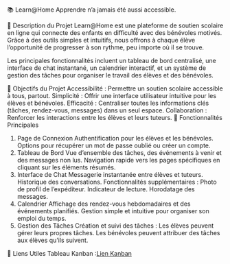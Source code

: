 📚 Learn@Home
Apprendre n’a jamais été aussi accessible.

🌟 Description du Projet
Learn@Home est une plateforme de soutien scolaire en ligne qui connecte des enfants en difficulté avec des bénévoles motivés. Grâce à des outils simples et intuitifs, nous offrons à chaque élève l’opportunité de progresser à son rythme, peu importe où il se trouve.

Les principales fonctionnalités incluent un tableau de bord centralisé, une interface de chat instantané, un calendrier interactif, et un système de gestion des tâches pour organiser le travail des élèves et des bénévoles.

🎯 Objectifs du Projet
Accessibilité : Permettre un soutien scolaire accessible à tous, partout.
Simplicité : Offrir une interface utilisateur intuitive pour les élèves et bénévoles.
Efficacité : Centraliser toutes les informations clés (tâches, rendez-vous, messages) dans un seul espace.
Collaboration : Renforcer les interactions entre les élèves et leurs tuteurs.
🔧 Fonctionnalités Principales
1. Page de Connexion
Authentification pour les élèves et les bénévoles.
Options pour récupérer un mot de passe oublié ou créer un compte.
2. Tableau de Bord
Vue d’ensemble des tâches, des événements à venir et des messages non lus.
Navigation rapide vers les pages spécifiques en cliquant sur les éléments résumés.
3. Interface de Chat
Messagerie instantanée entre élèves et tuteurs.
Historique des conversations.
Fonctionnalités supplémentaires :
Photo de profil de l’expéditeur.
Indicateur de lecture.
Horodatage des messages.
4. Calendrier
Affichage des rendez-vous hebdomadaires et des événements planifiés.
Gestion simple et intuitive pour organiser son emploi du temps.
5. Gestion des Tâches
Création et suivi des tâches :
Les élèves peuvent gérer leurs propres tâches.
Les bénévoles peuvent attribuer des tâches aux élèves qu’ils suivent.






🔗 Liens Utiles
Tableau Kanban :[Lien Kanban](https://github.com/users/BaracusHanson/projects/4/views/1)


